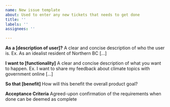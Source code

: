 ```yaml
---
name: New issue template
about: Used to enter any new tickets that needs to get done
title: ''
labels: ''
assignees: ''

---
```


**As a [description of user]?**
A clear and concise description of who the user is. Ex. As an idealist resident of Northern BC [...]

**I want to [functionality]**
A clear and concise description of what you want to happen. Ex. I want to share my feedback about climate topics with government online [...]


**So that [benefit]**
How will this benefit the overall product goal? 

**Acceptance Criteria**
Agreed-upon confirmation of the requirements when done can be deemed as complete
